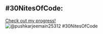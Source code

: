 ## #30NitesOfCode:
  [Check out my progress!](https://www.codedex.io/@pushkarjeemain25312/30-nites-of-code)  
  ![@pushkarjeemain25312 #30NitesOfCode](https://www.codedex.io/api/petStatus?user=pushkarjeemain25312)
